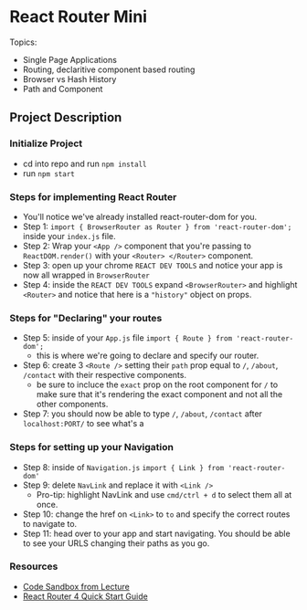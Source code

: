 # React Router Mini

Topics:
  * Single Page Applications
  * Routing, declaritive component based routing
  * Browser vs Hash History
  * Path and Component


## Project Description

### Initialize Project
* cd into repo and run `npm install`
* run `npm start` 

### Steps for implementing React Router

* You'll notice we've already installed react-router-dom for you.
* Step 1: `import { BrowserRouter as Router } from 'react-router-dom';` inside your `index.js` file.
* Step 2: Wrap your `<App />` component that you're passing to `ReactDOM.render()` with your `<Router> </Router>` component.
* Step 3: open up your chrome `REACT DEV TOOLS` and notice your app is now all wrapped in `BrowserRouter`
* Step 4: inside the `REACT DEV TOOLS` expand `<BrowserRouter>` and highlight `<Router>` and notice that here is a `"history"` object on props.

### Steps for "Declaring" your routes

* Step 5: inside of your `App.js` file `import { Route } from 'react-router-dom';`
  - this is where we're going to declare and specify our router. 
* Step 6: create 3 `<Route />` setting their `path` prop equal to `/`, `/about`, `/contact` with their respective components.
  - be sure to incluce the `exact` prop on the root component for `/` to make sure that it's rendering the exact component and not all the other components. 
* Step 7: you should now be able to type `/`, `/about`, `/contact` after `localhost:PORT/` to see what's a

### Steps for setting up your Navigation

* Step 8: inside of `Navigation.js` `import { Link } from 'react-router-dom'` 
* Step 9: delete `NavLink` and replace it with `<Link />`
  - Pro-tip: highlight NavLink and use `cmd/ctrl + d` to select them all at once.
* Step 10: change the href on `<Link>` to `to` and specify the correct routes to navigate to. 
* Step 11: head over to your app and start navigating. You should be able to see your URLS changing their paths as you go.

### Resources

* [Code Sandbox from Lecture](https://codesandbox.io/s/n58oqgwmP)
* [React Router 4 Quick Start Guide](https://reacttraining.com/react-router/web/guides/quick-start)
